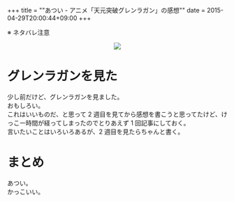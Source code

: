+++
title = ""あつい - アニメ「天元突破グレンラガン」の感想""
date = 2015-04-29T20:00:44+09:00
+++

※ ネタバレ注意

<div style="text-align: center;">
<a href="http://www.amazon.co.jp/gp/product/B00ATYCF1Y/ref=as_li_ss_il?ie=UTF8&camp=247&creative=7399&creativeASIN=B00ATYCF1Y&linkCode=as2&tag=5000164-22"><img border="0" src="http://ws-fe.amazon-adsystem.com/widgets/q?_encoding=UTF8&ASIN=B00ATYCF1Y&Format=_SL250_&ID=AsinImage&MarketPlace=JP&ServiceVersion=20070822&WS=1&tag=5000164-22" ></a><img src="http://ir-jp.amazon-adsystem.com/e/ir?t=5000164-22&l=as2&o=9&a=B00ATYCF1Y" width="1" height="1" border="0" alt="" style="border:none !important; margin:0px !important;" />
</div>

グレンラガンを見た
====
少し前だけど、グレンラガンを見ました。  
おもしろい。  
これはいいものだ、と思って 2 週目を見てから感想を書こうと思ってたけど、けっこー時間が経ってしまったのでとりあえず 1 回記事にしておく。  
言いたいことはいろいろあるが、2 週目を見たらちゃんと書く。

まとめ
====
あつい。  
かっこいい。
